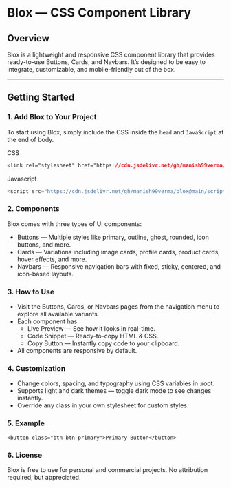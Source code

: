 # Blox — CSS Component Library

## Overview

Blox is a lightweight and responsive CSS component library that provides ready-to-use Buttons, Cards, and Navbars. It’s designed to be easy to integrate, customizable, and mobile-friendly out of the box.

---

## Getting Started

### 1. Add Blox to Your Project

To start using Blox, simply include the CSS inside the `head` and `JavaScript` at the end of body.

CSS

```css
<link rel="stylesheet" href="https://cdn.jsdelivr.net/gh/manish99verma/blox@main/style.css"/>
```

Javascript

```javascript
<script src="https://cdn.jsdelivr.net/gh/manish99verma/blox@main/script.js"></script>
```

### 2. Components

Blox comes with three types of UI components:

- Buttons — Multiple styles like primary, outline, ghost, rounded, icon buttons, and more.
- Cards — Variations including image cards, profile cards, product cards, hover effects, and more.
- Navbars — Responsive navigation bars with fixed, sticky, centered, and icon-based layouts.

### 3. How to Use

- Visit the Buttons, Cards, or Navbars pages from the navigation menu to explore all available variants.
- Each component has:
  - Live Preview — See how it looks in real-time.
  - Code Snippet — Ready-to-copy HTML & CSS.
  - Copy Button — Instantly copy code to your clipboard.
- All components are responsive by default.

### 4. Customization

- Change colors, spacing, and typography using CSS variables in :root.
- Supports light and dark themes — toggle dark mode to see changes instantly.
- Override any class in your own stylesheet for custom styles.

### 5. Example

```
<button class="btn btn-primary">Primary Button</button>
```

### 6. License

Blox is free to use for personal and commercial projects. No attribution required, but appreciated.
